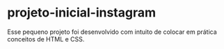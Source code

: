 # projeto-inicial-instagram

Esse pequeno projeto foi desenvolvido com intuito de colocar em prática conceitos de HTML e CSS.
